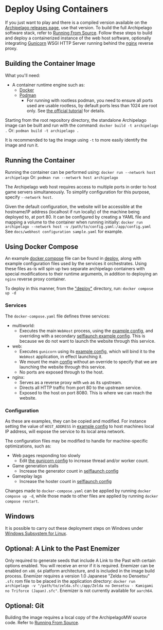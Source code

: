 # Deploy Using Containers

If you just want to play and there is a compiled version available on the [Archipelago releases page](https://github.com/ArchipelagoMW/Archipelago/releases), use that version.
To build the full Archipelago software stack, refer to [Running From Source](running%20from%20source.md).
Follow these steps to build and deploy a containerized instance of the web host software, optionally integrating [Gunicorn](https://gunicorn.org/) WSGI HTTP Server running behind the [nginx](https://nginx.org/) reverse proxy.


## Building the Container Image

What you'll need:
 * A container runtime engine such as:
   * [Docker](https://www.docker.com/)
   * [Podman](https://podman.io/)
     * For running with rootless podman, you need to ensure all ports used are usable rootless, by default ports less than 1024 are root only. See [the official tutorial](https://github.com/containers/podman/blob/main/docs/tutorials/rootless_tutorial.md) for details.

Starting from the root repository directory, the standalone Archipelago image can be built and run with the command:
`docker build -t archipelago .`
Or:
`podman build -t archipelago .`

It is recommended to tag the image using `-t` to more easily identify the image and run it.


## Running the Container

Running the container can be performed using:
`docker run --network host archipelago`
Or:
`podman run --network host archipelago`

The Archipelago web host requires access to multiple ports in order to host game servers simultaneously. To simplify configuration for this purpose, specify `--network host`.

Given the default configuration, the website will be accessible at the hostname/IP address (localhost if run locally) of the machine being deployed to, at port 80. It can be configured by creating a YAML file and mapping a volume to the container when running initially:
`docker run archipelago --network host -v /path/to/config.yaml:/app/config.yaml`
See `docs/webhost configuration sample.yaml` for example.


## Using Docker Compose

An example [docker compose](../deploy/docker-compose.yml) file can be found in [deploy](../deploy), along with example configuration files used by the services it orchestrates. Using these files as-is will spin up two separate archipelago containers with special modifications to their runtime arguments, in addition to deploying an `nginx` reverse proxy container.

To deploy in this manner, from the ["deploy"](../deploy) directory, run:
`docker compose up -d`

### Services

The `docker-compose.yaml` file defines three services:
  * multiworld:
    * Executes the main `WebHost` process, using the [example config](../deploy/example_config.yaml), and overriding with a secondary [selflaunch example config](../deploy/example_selflaunch.yaml). This is because we do not want to launch the website through this service.
  * web:
    * Executes `gunicorn` using its [example config](../deploy/example_gunicorn.conf.py), which will bind it to the `WebHost` application, in effect launching it.
    * We mount the main [config](../deploy/example_config.yaml) without an override to specify that we are launching the website through this service.
    * No ports are exposed through to the host.
  * nginx:
    * Serves as a reverse proxy with `web` as its upstream.
    * Directs all HTTP traffic from port 80 to the upstream service.
    * Exposed to the host on port 8080. This is where we can reach the website.

### Configuration

As these are examples, they can be copied and modified. For instance setting the value of `HOST_ADDRESS` in [example config](../deploy/example_config.yaml) to host machines local IP address, will expose the service to its local area network.

The configuration files may be modified to handle for machine-specific optimizations, such as:
  * Web pages responding too slowly
    * Edit [the gunicorn config](../deploy/example_gunicorn.conf.py) to increase thread and/or worker count.
  * Game generation stalls
    * Increase the generator count in [selflaunch config](../deploy/example_selflaunch.yaml)
  * Gameplay lags
    * Increase the hoster count in [selflaunch config](../deploy/example_selflaunch.yaml)

Changes made to `docker-compose.yaml` can be applied by running `docker compose up -d`, while those made to other files are applied by running `docker compose restart`.


## Windows

It is possible to carry out these deployment steps on Windows under [Windows Subsystem for Linux](https://learn.microsoft.com/en-us/windows/wsl/install).


## Optional: A Link to the Past Enemizer

Only required to generate seeds that include A Link to the Past with certain options enabled. You will receive an
error if it is required.
Enemizer can be enabled on `x86_64` platform architecture, and is included in the image build process. Enemizer requires a version 1.0 Japanese "Zelda no Densetsu" `.sfc` rom file to be placed in the application directory:
`docker run archipelago -v "/path/to/zelda.sfc:/app/Zelda no Densetsu - Kamigami no Triforce (Japan).sfc"`.
Enemizer is not currently available for `aarch64`.


## Optional: Git

Building the image requires a local copy of the ArchipelagoMW source code.
Refer to [Running From Source](running%20from%20source.md#optional-git).
